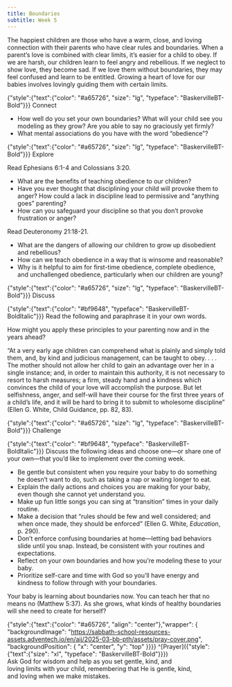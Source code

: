 ```yaml
---
title: Boundaries
subtitle: Week 5
---
```


The happiest children are those who have a warm, close, and loving connection with their parents who have clear rules and boundaries. When a parent’s love is combined with clear limits, it’s easier for a child to obey. If we are harsh, our children learn to feel angry and rebellious. If we neglect to show love, they become sad. If we love them without boundaries, they may feel confused and learn to be entitled. Growing a heart of love for our babies involves lovingly guiding them with certain limits.

{"style":{"text":{"color": "#a65726", "size": "lg", "typeface": "BaskervilleBT-Bold"}}}
Connect

+ How well do you set your own boundaries? What will your child see you modeling as they grow? Are you able to say no graciously yet firmly?
+ What mental associations do you have with the word “obedience”?

{"style":{"text":{"color": "#a65726", "size": "lg", "typeface": "BaskervilleBT-Bold"}}}
Explore

Read Ephesians 6:1-4 and Colossians 3:20.

+ What are the benefits of teaching obedience to our children?
+ Have you ever thought that disciplining your child will provoke them to anger? How could a lack in discipline lead to permissive and “anything goes” parenting?
+ How can you safeguard your discipline so that you don’t provoke frustration or anger?

Read Deuteronomy 21:18-21.

+ What are the dangers of allowing our children to grow up disobedient and rebellious?
+ How can we teach obedience in a way that is winsome and reasonable?
+ Why is it helpful to aim for first-time obedience, complete obedience, and unchallenged obedience, particularly when our children are young?

{"style":{"text":{"color": "#a65726", "size": "lg", "typeface": "BaskervilleBT-Bold"}}}
Discuss

{"style":{"text":{"color": "#bf9648", "typeface": "BaskervilleBT-BoldItalic"}}}
Read the following and paraphrase it in your own words. 

How might you apply these principles to your parenting now and in the years ahead?

“At a very early age children can comprehend what is plainly and simply told them, and, by kind and judicious management, can be taught to obey. . . . The mother should not allow her child to gain an advantage over her in a single instance; and, in order to maintain this authority, it is not necessary to resort to harsh measures; a firm, steady hand and a kindness which convinces the child of your love will accomplish the purpose. But let selfishness, anger, and self-will have their course for the first three years of a child’s life, and it will be hard to bring it to submit to wholesome discipline” (Ellen G. White, Child Guidance, pp. 82, 83).

{"style":{"text":{"color": "#a65726", "size": "lg", "typeface": "BaskervilleBT-Bold"}}}
Challenge

{"style":{"text":{"color": "#bf9648", "typeface": "BaskervilleBT-BoldItalic"}}}
Discuss the following ideas and choose one—or share one of your own—that you’d like to implement over the coming week.

+ Be gentle but consistent when you require your baby to do something he doesn’t want to do, such as taking a nap or waiting longer to eat.
+ Explain the daily actions and choices you are making for your baby, even though she cannot yet understand you.
+ Make up fun little songs you can sing at “transition” times in your daily routine.
+ Make a decision that “rules should be few and well considered; and when once made, they should be enforced” (Ellen G. White, _Education_, p. 290).
+ Don’t enforce confusing boundaries at home—letting bad behaviors slide until you snap. Instead, be consistent with your routines and expectations.
+ Reflect on your own boundaries and how you’re modeling these to your baby.
+ Prioritize self-care and time with God so you’ll have energy and kindness to follow through with your boundaries.

Your baby is learning about boundaries now. You can teach her that no means no (Matthew 5:37). As she grows, what kinds of healthy boundaries will she need to create for herself?

{"style":{"text":{"color": "#a65726", "align": "center"},"wrapper": { "backgroundImage": "https://sabbath-school-resources-assets.adventech.io/en/aij/2025-03-bb-pth/assets/pray-cover.png", "backgroundPosition": { "x": "center", "y": "top" }}}}
^[Prayer]({"style":{"text":{"size": "xl", "typeface": "BaskervilleBT-Bold"}}})\
Ask God for wisdom and help as you set gentle, kind, and\
loving limits with your child, remembering that He is gentle, kind,\
and loving when we make mistakes.